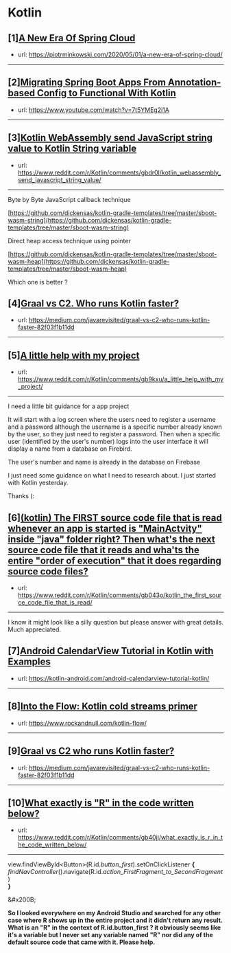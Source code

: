 # Kotlin
## [1][A New Era Of Spring Cloud](https://www.reddit.com/r/Kotlin/comments/gbgbnr/a_new_era_of_spring_cloud/)
- url: https://piotrminkowski.com/2020/05/01/a-new-era-of-spring-cloud/
---

## [2][Migrating Spring Boot Apps From Annotation-based Config to Functional With Kotlin](https://www.reddit.com/r/Kotlin/comments/gb3l0u/migrating_spring_boot_apps_from_annotationbased/)
- url: https://www.youtube.com/watch?v=7t5YMEg2i1A
---

## [3][Kotlin WebAssembly send JavaScript string value to Kotlin String variable](https://www.reddit.com/r/Kotlin/comments/gbdr0l/kotlin_webassembly_send_javascript_string_value/)
- url: https://www.reddit.com/r/Kotlin/comments/gbdr0l/kotlin_webassembly_send_javascript_string_value/
---
Byte by Byte JavaScript callback technique

 [https://github.com/dickensas/kotlin-gradle-templates/tree/master/sboot-wasm-string](https://github.com/dickensas/kotlin-gradle-templates/tree/master/sboot-wasm-string) 

Direct heap access technique using pointer

 [https://github.com/dickensas/kotlin-gradle-templates/tree/master/sboot-wasm-heap](https://github.com/dickensas/kotlin-gradle-templates/tree/master/sboot-wasm-heap) 

Which one is better ?
## [4][Graal vs C2. Who runs Kotlin faster?](https://www.reddit.com/r/Kotlin/comments/gatx48/graal_vs_c2_who_runs_kotlin_faster/)
- url: https://medium.com/javarevisited/graal-vs-c2-who-runs-kotlin-faster-82f03f1b11dd
---

## [5][A little help with my project](https://www.reddit.com/r/Kotlin/comments/gb9kxu/a_little_help_with_my_project/)
- url: https://www.reddit.com/r/Kotlin/comments/gb9kxu/a_little_help_with_my_project/
---
I need a little bit guidance for a app project

It will start with a log screen where the users need to register a username and a password although the username is a specific number already known by the user, so they just need to register a password. Then when a specific user (identified by the user's number) logs into the user interface it will display a name from a database on Firebird.

The user's number and name is already in the database on Firebase


I just need some guidance on what I need to research about. I just started with Kotlin yesterday.

Thanks (:
## [6][(kotlin) The FIRST source code file that is read whenever an app is started is "MainActvity" inside "java" folder right? Then what's the next source code file that it reads and wha'ts the entire "order of execution" that it does regarding source code files?](https://www.reddit.com/r/Kotlin/comments/gb043o/kotlin_the_first_source_code_file_that_is_read/)
- url: https://www.reddit.com/r/Kotlin/comments/gb043o/kotlin_the_first_source_code_file_that_is_read/
---
I know it might look like a silly question but please answer with great details. Much appreciated.
## [7][Android CalendarView Tutorial in Kotlin with Examples](https://www.reddit.com/r/Kotlin/comments/gb7hsn/android_calendarview_tutorial_in_kotlin_with/)
- url: https://kotlin-android.com/android-calendarview-tutorial-kotlin/
---

## [8][Into the Flow: Kotlin cold streams primer](https://www.reddit.com/r/Kotlin/comments/gb1z0n/into_the_flow_kotlin_cold_streams_primer/)
- url: https://www.rockandnull.com/kotlin-flow/
---

## [9][Graal vs C2 who runs Kotlin faster?](https://www.reddit.com/r/Kotlin/comments/gaz1p4/graal_vs_c2_who_runs_kotlin_faster/)
- url: https://medium.com/javarevisited/graal-vs-c2-who-runs-kotlin-faster-82f03f1b11dd
---

## [10][What exactly is "R" in the code written below?](https://www.reddit.com/r/Kotlin/comments/gb40jj/what_exactly_is_r_in_the_code_written_below/)
- url: https://www.reddit.com/r/Kotlin/comments/gb40jj/what_exactly_is_r_in_the_code_written_below/
---
view.findViewById&lt;Button&gt;(R.id.*button\_first*).setOnClickListener **{**  
 *findNavController*().navigate(R.id.*action\_FirstFragment\_to\_SecondFragment*)  
**}**

&amp;#x200B;

**So I looked everywhere on my Android Studio and searched for any other case where R shows up in the entire project and it didn't return any result. What is an "R" in the context of R.id.button\_first ? it obviously seems like it's a variable but I never set any variable named "R" nor did any of the default source code that came with it. Please help.**
